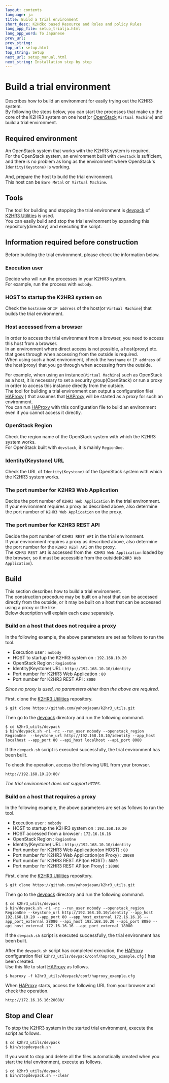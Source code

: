 ```yaml
---
layout: contents
language: ja
title: Build a trial environment
short_desc: K2Hdkc based Resource and Roles and policy Rules
lang_opp_file: setup_trialja.html
lang_opp_word: To Japanese
prev_url: 
prev_string: 
top_url: setup.html
top_string: Setup
next_url: setup_manual.html
next_string: Installation step by step
---
```


# Build a trial environment
Describes how to build an environment for easily trying out the K2HR3 system.  
By following the steps below, you can start the processes that make up the core of the K2HR3 system on one host(or [OpenStack](https://www.openstack.org/) `Virtual Machine`) and build a trial environment.  

## Required environment
An OpenStack system that works with the K2HR3 system is required.  
For the OpenStack system, an environment built with `devstack` is sufficient, and there is no problem as long as the environment where OpenStack's `Identity(Keystone)` is working.  

And, prepare the host to build the trial environment.  
This host can be `Bare Metal` or` Virtual Machine`.  

## Tools
The tool for building and stopping the trial environment is [devpack](https://github.com/yahoojapan/k2hr3_utils/tree/master/devpack) of [K2HR3 Utilities](https://github.com/yahoojapan/k2hr3_utils/) is used.  
You can easily build and stop the trial environment by expanding this repository(directory) and executing the script.  

## Information required before construction
Before building the trial environment, please check the information below.  

### Execution user
Decide who will run the processes in your K2HR3 system.  
For example, run the process with `nobody`.  

### HOST to startup the K2HR3 system on
Check the `hostname` or `IP address` of the host(or `Virtual Machine`) that builds the trial environment.  

### Host accessed from a browser
In order to access the trial environment from a browser, you need to access this host from a browser.  
In an environment where direct access is not possible, a host(proxy) etc. that goes through when accessing from the outside is required.  
When using such a host environment, check the `hostname` or `IP address` of the host(proxy) that you go through when accessing from the outside.  

For example, when using an instance(`Virtual Machine`) such as OpenStack as a host, it is necessary to set a security group(OpenStack) or run a proxy in order to access this instance directly from the outside.  
The tool for building a trial environment can output a configuration file( [HAProxy](http://www.haproxy.org/) ) that assumes that [HAProxy](http://www.haproxy.org/) will be started as a proxy for such an environment.  
You can run [HAProxy](http://www.haproxy.org/) with this configuration file to build an environment even if you cannot access it directly.  

### OpenStack Region
Check the region name of the OpenStack system with which the K2HR3 system works.  
For OpenStack built with `devstack`, it is mainly `RegionOne`.  

### Identity(Keystone) URL
Check the URL of `Identity(Keystone)` of the OpenStack system with which the K2HR3 system works.  

### The port number for K2HR3 Web Application
Decide the port number of `K2HR3 Web Application` in the trial environment.  
If your environment requires a proxy as described above, also determine the port number of `K2HR3 Web Application` on the proxy.  

### The port number for K2HR3 REST API
Decide the port number of `K2HR3 REST API` in the trial environment.  
If your environment requires a proxy as described above, also determine the port number for the `K2HR3 REST API` on the proxy.  
The `K2HR3 REST API` is accessed from the` K2HR3 Web Application` loaded by the browser, so it must be accessible from the outside(`K2HR3 Web Application`).  

## Build
This section describes how to build a trial environment.  
The construction procedure may be built on a host that can be accessed directly from the outside, or it may be built on a host that can be accessed using a proxy or the like.  
Below description will explain each case separately.  

### Build on a host that does not require a proxy
In the following example, the above parameters are set as follows to run the tool.  

- Execution user : `nobody`
- HOST to startup the K2HR3 system on : `192.168.10.20`
- OpenStack Region : `RegionOne`
- Identity(Keystone) URL : `http://192.168.10.10/identity`
- Port number for K2HR3 Web Application : `80`
- Port number for K2HR3 REST API : `8080`

_Since no proxy is used, no parameters other than the above are required._  

First, clone the [K2HR3 Utilities](https://github.com/yahoojapan/k2hr3_utils) repository.
```
$ git clone https://github.com/yahoojapan/k2hr3_utils.git
```
Then go to the [devpack](https://github.com/yahoojapan/k2hr3_utils/tree/master/devpack) directory and run the following command.
```
$ cd k2hr3_utils/devpack
$ bin/devpack.sh -ni -nc --run_user nobody --openstack_region RegionOne  --keystone_url http://192.168.10.10/identity --app_host localhost --app_port 80 --api_host localhost --api_port 8080
```
If the `devpack.sh` script is executed successfully, the trial environment has been built.  

To check the operation, access the following URL from your browser.
```
http://192.168.10.20:80/
```
_The trial environment does not support `HTTPS`._

### Build on a host that requires a proxy
In the following example, the above parameters are set as follows to run the tool.  

- Execution user : `nobody`
- HOST to startup the K2HR3 system on : `192.168.10.20`
- HOST accessed from a browser : `172.16.16.16`
- OpenStack Region : `RegionOne`
- Identity(Keystone) URL : `http://192.168.10.10/identity`
- Port number for K2HR3 Web Application(on HOST) : `80`
- Port number for K2HR3 Web Application(on Proxy) : `28080`
- Port number for K2HR3 REST API(on HOST) : `8080`
- Port number for K2HR3 REST API(on Proxy) : `18080`

First, clone the [K2HR3 Utilities](https://github.com/yahoojapan/k2hr3_utils) repository.
```
$ git clone https://github.com/yahoojapan/k2hr3_utils.git
```
Then go to the [devpack](https://github.com/yahoojapan/k2hr3_utils/tree/master/devpack) directory and run the following command.
```
$ cd k2hr3_utils/devpack
$ bin/devpack.sh -ni -nc --run_user nobody --openstack_region RegionOne --keystone_url http://192.168.10.10/identity --app_host 192.168.10.20 --app_port 80 --app_host_external 172.16.16.16 --app_port_external 28080 --api_host 192.168.10.20 --api_port 8080 --api_host_external 172.16.16.16 --api_port_external 18080
```
If the `devpack.sh` script is executed successfully, the trial environment has been built.  

After the `devpack.sh` script has completed execution, the [HAProxy](http://www.haproxy.org/) configuration file( `k2hr3_utils/devpack/conf/haproxy_example.cfg` ) has been created.  
Use this file to start [HAProxy](http://www.haproxy.org/) as follows.
```
$ haproxy -f k2hr3_utils/devpack/conf/haproxy_example.cfg
```
When [HAProxy](http://www.haproxy.org/) starts, access the following URL from your browser and check the operation.  
```
http://172.16.16.16:28080/
```

## Stop and Clear
To stop the K2HR3 system in the started trial environment, execute the script as follows.  
```
$ cd k2hr3_utils/devpack
$ bin/stopdevpack.sh
```
If you want to stop and delete all the files automatically created when you start the trial environment, execute as follows.
```
$ cd k2hr3_utils/devpack
$ bin/stopdevpack.sh --clear
```
